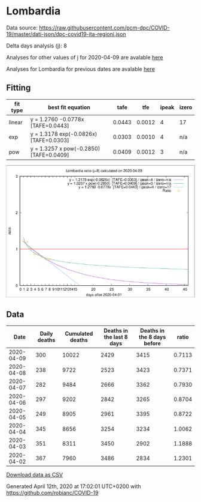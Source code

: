 # Lombardia

Data source: https://raw.githubusercontent.com/pcm-dpc/COVID-19/master/dati-json/dpc-covid19-ita-regioni.json

Delta days analysis (j): 8

Analyses for other values of j for 2020-04-09 are avalable [here](../2020-04-09/README.md)

Analyses for Lombardia for previous dates are avalable [here](../README.md)

## Fitting 
|fit type|best fit equation|tafe|tfe|ipeak|izero|
|-------|-----|--------|------|---|---|
|linear|y = 1.2760 -0.0778x  [TAFE=0.0443]|0.0443|0.0012|4|17|
|exp|y = 1.3178 exp(-0.0826x)  [TAFE=0.0303]|0.0303|0.0010|4|n/a|
|pow|y = 1.3257 x pow(-0.2850)  [TAFE=0.0409]|0.0409|0.0012|3|n/a|

![Plot](COVID-19_lombardia_j8_2020-04-09.png)

## Data
|Date|Daily deaths|Cumulated deaths|Deaths in the last 8 days|Deaths in the 8 days before|ratio|
|----|----------|-----------|-------|--------------------|-----|
|2020-04-09|300|10022|2429|3415|0.7113|
|2020-04-08|238|9722|2523|3423|0.7371|
|2020-04-07|282|9484|2666|3362|0.7930|
|2020-04-06|297|9202|2842|3265|0.8704|
|2020-04-05|249|8905|2961|3395|0.8722|
|2020-04-04|345|8656|3254|3234|1.0062|
|2020-04-03|351|8311|3450|2902|1.1888|
|2020-04-02|367|7960|3486|2834|1.2301|

[Download data as CSV](COVID-19_lombardia_j8_2020-04-09.csv)

Generated April 12th, 2020 at 17:02:01 UTC+0200 with https://github.com/robianc/COVID-19
